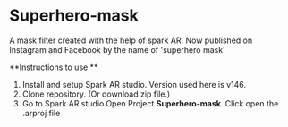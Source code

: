 # Superhero-mask
A mask filter created with the help of spark AR. Now published on Instagram and Facebook by the name of 'superhero mask'


**Instructions to use **
1. Install and setup Spark AR studio. Version used here is v146.
2. Clone repository. (Or download zip file.)
3. Go to Spark AR studio.Open Project **Superhero-mask**. Click open the .arproj file
